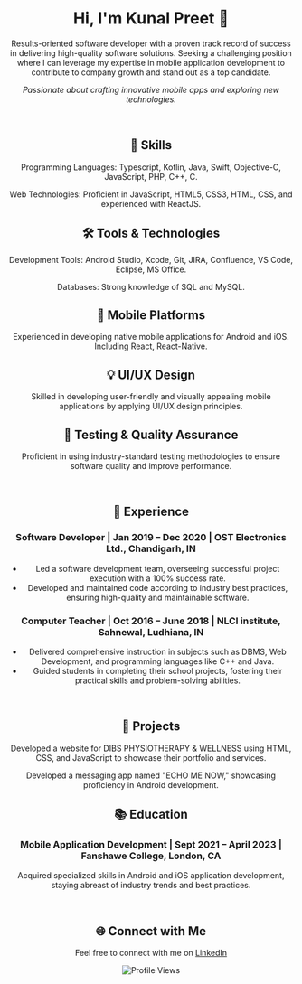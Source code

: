 <div align="center">
  <h1>Hi, I'm Kunal Preet 👋</h1>
  <p>Results-oriented software developer with a proven track record of success in delivering high-quality software solutions. Seeking a challenging position where I can leverage my expertise in mobile application development to contribute to company growth and stand out as a top candidate.</p>
  <p><em>Passionate about crafting innovative mobile apps and exploring new technologies.</em></p>
</div>

<br>

<div align="center">
  <h2>🚀 Skills</h2>
  <p>Programming Languages: Typescript, Kotlin, Java, Swift, Objective-C, JavaScript, PHP, C++, C.</p>
  <p>Web Technologies: Proficient in JavaScript, HTML5, CSS3, HTML, CSS, and experienced with ReactJS.</p>
  <!-- Add more skills -->

  <h2>🛠️ Tools & Technologies</h2>
  <p>Development Tools: Android Studio, Xcode, Git, JIRA, Confluence, VS Code, Eclipse, MS Office.</p>
  <p>Databases: Strong knowledge of SQL and MySQL.</p>
  <!-- Add more tools -->

  <h2>📱 Mobile Platforms</h2>
  <p>Experienced in developing native mobile applications for Android and iOS. Including React, React-Native.</p>

  <h2>💡 UI/UX Design</h2>
  <p>Skilled in developing user-friendly and visually appealing mobile applications by applying UI/UX design principles.</p>

  <h2>🧪 Testing & Quality Assurance</h2>
  <p>Proficient in using industry-standard testing methodologies to ensure software quality and improve performance.</p>

  <!-- Add more sections as needed -->
</div>

<br>

<div align="center">
  <h2>💼 Experience</h2>
  <h3>Software Developer | Jan 2019 – Dec 2020 | OST Electronics Ltd., Chandigarh, IN</h3>
  <ul>
    <li>Led a software development team, overseeing successful project execution with a 100% success rate.</li>
    <li>Developed and maintained code according to industry best practices, ensuring high-quality and maintainable software.</li>
    <!-- Add more bullet points -->
  </ul>

  <h3>Computer Teacher | Oct 2016 – June 2018 | NLCI institute, Sahnewal, Ludhiana, IN</h3>
  <ul>
    <li>Delivered comprehensive instruction in subjects such as DBMS, Web Development, and programming languages like C++ and Java.</li>
    <li>Guided students in completing their school projects, fostering their practical skills and problem-solving abilities.</li>
    <!-- Add more bullet points -->
  </ul>
</div>

<br>

<div align="center">
  <h2>🚀 Projects</h2>
  <p>Developed a website for DIBS PHYSIOTHERAPY & WELLNESS using HTML, CSS, and JavaScript to showcase their portfolio and services.</p>
  <p>Developed a messaging app named "ECHO ME NOW," showcasing proficiency in Android development.</p>
  <!-- Add more projects -->

  <h2>📚 Education</h2>
  <h3>Mobile Application Development | Sept 2021 – April 2023 | Fanshawe College, London, CA</h3>
  <p>Acquired specialized skills in Android and iOS application development, staying abreast of industry trends and best practices.</p>
  <!-- Add more education details -->
</div>

<br>

<div align="center">
  <h2>🌐 Connect with Me</h2>
  <p>Feel free to connect with me on <a href="https://www.linkedin.com/in/kunal-preet-393211250/">LinkedIn</a>
  <p><img src="https://komarev.com/ghpvc/?username=Kunal-Preet" alt="Profile Views"></p>
</div>
